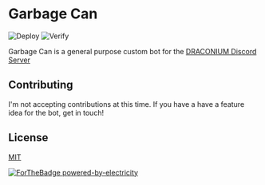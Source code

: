 # Garbage Can

![Deploy](https://github.com/SorenNeedsCoffee/garbage-can-csharp/workflows/Deploy/badge.svg) ![Verify](https://github.com/SorenNeedsCoffee/garbage-can-csharp/workflows/Verify/badge.svg)

Garbage Can is a general purpose custom bot for the [DRACONIUM Discord Server](https://draconium.productions/discord)

## Contributing
I'm not accepting contributions at this time. If you have a have a feature idea for the bot, get in touch!

## License
[MIT](https://choosealicense.com/licenses/mit/)

[![ForTheBadge powered-by-electricity](http://ForTheBadge.com/images/badges/powered-by-electricity.svg)](http://ForTheBadge.com)